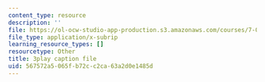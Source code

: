```yaml
---
content_type: resource
description: ''
file: https://ol-ocw-studio-app-production.s3.amazonaws.com/courses/7-016-introductory-biology-fall-2018/567572a5065fb72cc2ca63a2d0e1485d_iz7rWK5cqjE.srt
file_type: application/x-subrip
learning_resource_types: []
resourcetype: Other
title: 3play caption file
uid: 567572a5-065f-b72c-c2ca-63a2d0e1485d
---
```

